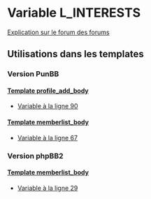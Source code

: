 # Variable L_INTERESTS
[Explication sur le forum des forums](http://forum.forumactif.com/t294113-listing-des-variables#L_INTERESTS)
## Utilisations dans les templates
### Version PunBB
#### [Template profile_add_body](punbb/profile_add_body.md)
* [Variable à la ligne 90](../punbb/profile_add_body.tpl#L90)
#### [Template memberlist_body](punbb/memberlist_body.md)
* [Variable à la ligne 67](../punbb/memberlist_body.tpl#L67)
### Version phpBB2
#### [Template memberlist_body](subsilver/memberlist_body.md)
* [Variable à la ligne 29](../subsilver/memberlist_body.tpl#L29)